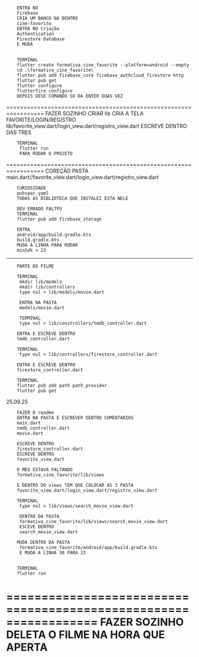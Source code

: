         ENTRA NO 
        Firebase
        CRIA UM BANCO NA DENTRO 
        cine-favorito
        ENTRA NO Criação 
        Authentication
        Firestore Database 
        E MUDA 

        
        TERMINAL 
        flutter create formativa_cine_favorite --platform=android --empty
        cd .\formativa_cine_favorite\
        flutter pub add firebase_core firebase_authcloud_firestore http
        flutter pub get
        flutter configure 
        flutterfire configure
        DEPOIS DESE COMANDO SO DA ENTER DUAS VEZ 

=================================================================
                        FAZER SOZINHO
        CRIAR 
        lib 
        CRIA A TELA FAVORITE/LOGIN/REGISTRO
        lib/favorite_view.dart/login_view.dart/registro_view.dart
        ESCREVE DENTRO DAS TRES 

        TERMINAL 
         flutter run 
         PARA RODAR O PROJETO 

=================================================================
                        COREÇÃO
        PASTA 
        main.dart//favorite_view.dart/login_view.dart/registro_view.dart

        CURIOSIDADE 
        pubspec.yaml
        TODAS AS BIBLIOTECA QUE INSTALEI ESTA NELE
      
        DEU ERRADO FALTPU 
        TERMINAL
        flutter pub add firebase_storage 

        ENTRA 
        android/app/build.gradle.kts
        build.gradle.kts
        MUDA A LINHA PARA RODAR 
        minSdk = 23 

----------------------------------------------------------------------
        PARTE DO FILME 

        TERMINAL 
         mkdir lib/models
         mkdir lib/controllers
         type nul > lib/models/movie.dart

         ENTRA NA PASTA 
         models/movie.dart

         TERMINAL 
         type nul > lib/constrollers/tmdb_controller.dart

        ENTRA E ESCREVE DENTRO
        tmdb_controller.dart

        TERMINAL 
         type nul > lib/controllers/firestore_controller.dart

        ENTRA E ESCREVE DENTRO
        firestore_controller.dart

        TERMINAL
        flutter pub add path path_provider
        flutter pub get

25.09.25

        FAZER O readme
        ENTRA NA PASTA E ESCREVER DENTRO COMENTARIOS 
        main.dart 
        tmdb_controller.dart
        movie.dart

        ESCREVE DENTRO 
        firestore_controller.dart
        ESCREVE DENTRO 
        favorite_view.dart

        O MEU ESTAVA FALTANDO 
        formativa_cine_favorite/lib/views
        
        E DENTRO DO views TEM QUE COLOCAR AS 3 PASTA 
        favorite_view.dart/login_view.dart/registro_view.dart

        TERMINAL 
         type nul > lib/views/search_movie_view.dart

         DENTRO DA PASTA 
         formativa_cine_favorite/lib/views/search_movie_view.dart
         ESCEVE DENTRO
         search_movie_view.dart

        MUDA DENTRO DA PASTA
         formativa_cine_favorite/android/app/build.gradle.kts
         E MUDA A LINHA 30 PARA 23


        TERMINAL
        flutter run 

=================================================================
        FAZER SOZINHO 
        DELETA O FILME NA HORA QUE APERTA
=================================================================

        







